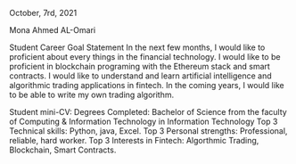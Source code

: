 October, 7rd, 2021

 Mona Ahmed AL-Omari

Student Career Goal Statement
In the next few months, I would like to proficient about every things in the financial technology.
I would like to be proficient in blockchain programing with the Ethereum stack and smart contracts.
I would like to understand and learn artificial intelligence and algorithmic trading applications in fintech. In the coming years, I would like to be able to write my own trading algorithm.

Student mini-CV:
Degrees Completed:
Bachelor of Science from the faculty of Computing & 
Information Technology in Information Technology
Top 3 Technical skills:
Python, java, Excel.
Top 3 Personal strengths:
Professional, reliable, hard worker.
Top 3 Interests in Fintech:
Algorthmic Trading, Blockchain, Smart Contracts.